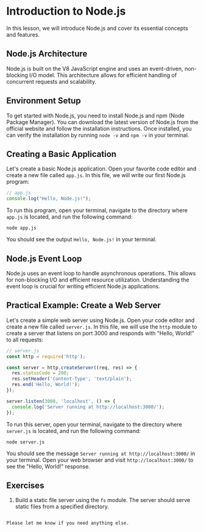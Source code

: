 # Introduction to Node.js

In this lesson, we will introduce Node.js and cover its essential concepts and features.

## Node.js Architecture

Node.js is built on the V8 JavaScript engine and uses an event-driven, non-blocking I/O model. This architecture allows for efficient handling of concurrent requests and scalability.

## Environment Setup

To get started with Node.js, you need to install Node.js and npm (Node Package Manager). You can download the latest version of Node.js from the official website and follow the installation instructions. Once installed, you can verify the installation by running `node -v` and `npm -v` in your terminal.

## Creating a Basic Application

Let's create a basic Node.js application. Open your favorite code editor and create a new file called `app.js`. In this file, we will write our first Node.js program:

```javascript
// app.js
console.log("Hello, Node.js!");
```

To run this program, open your terminal, navigate to the directory where `app.js` is located, and run the following command:

```
node app.js
```

You should see the output `Hello, Node.js!` in your terminal.

## Node.js Event Loop

Node.js uses an event loop to handle asynchronous operations. This allows for non-blocking I/O and efficient resource utilization. Understanding the event loop is crucial for writing efficient Node.js applications.

## Practical Example: Create a Web Server

Let's create a simple web server using Node.js. Open your code editor and create a new file called `server.js`. In this file, we will use the `http` module to create a server that listens on port 3000 and responds with "Hello, World!" to all requests:

```javascript
// server.js
const http = require('http');

const server = http.createServer((req, res) => {
  res.statusCode = 200;
  res.setHeader('Content-Type', 'text/plain');
  res.end('Hello, World!');
});

server.listen(3000, 'localhost', () => {
  console.log('Server running at http://localhost:3000/');
});
```

To run this server, open your terminal, navigate to the directory where `server.js` is located, and run the following command:

```
node server.js
```

You should see the message `Server running at http://localhost:3000/` in your terminal. Open your web browser and visit `http://localhost:3000/` to see the "Hello, World!" response.

## Exercises

1. Build a static file server using the `fs` module. The server should serve static files from a specified directory.
```

Please let me know if you need anything else.